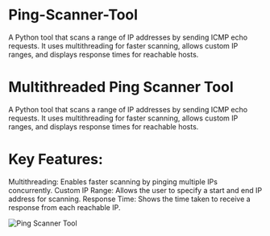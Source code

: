 # Ping-Scanner-Tool
A Python tool that scans a range of IP addresses by sending ICMP echo requests. It uses multithreading for faster scanning, allows custom IP ranges, and displays response times for reachable hosts.

# Multithreaded Ping Scanner Tool
A Python tool that scans a range of IP addresses by sending ICMP echo requests. It uses multithreading for faster scanning, allows custom IP ranges, and displays response times for reachable hosts.

# Key Features:
Multithreading: Enables faster scanning by pinging multiple IPs concurrently.
Custom IP Range: Allows the user to specify a start and end IP address for scanning.
Response Time: Shows the time taken to receive a response from each reachable IP.


![Ping Scanner Tool](https://github.com/akashlahare/Ping-Scanner-Tool/blob/main/Ping%20Scanner.png?raw=true)


